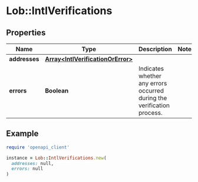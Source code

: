 # Lob::IntlVerifications

## Properties

| Name | Type | Description | Notes |
| ---- | ---- | ----------- | ----- |
| **addresses** | [**Array&lt;IntlVerificationOrError&gt;**](IntlVerificationOrError.md) |  |  |
| **errors** | **Boolean** | Indicates whether any errors occurred during the verification process. |  |

## Example

```ruby
require 'openapi_client'

instance = Lob::IntlVerifications.new(
  addresses: null,
  errors: null
)
```

